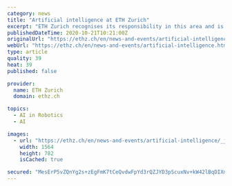 ```yaml
---
category: news
title: "Artificial intelligence at ETH Zurich"
excerpt: "ETH Zurich re­cog­nises its re­spons­ib­il­ity in this area and is striv­ing to pro­mote in­nov­a­tion and trust in this fast-​evolving tech­no­logy. The ap­plic­a­tions and meth­ods of ar­ti­fi­cial in­tel­li­gence (AI) are be­com­ing in­creas­ingly vis­ible and present in the every­day life of sci­ence,"
publishedDateTime: 2020-10-21T10:21:00Z
originalUrl: "https://ethz.ch/en/news-and-events/artificial-intelligence.html"
webUrl: "https://ethz.ch/en/news-and-events/artificial-intelligence.html"
type: article
quality: 39
heat: 39
published: false

provider:
  name: ETH Zurich
  domain: ethz.ch

topics:
  - AI in Robotics
  - AI

images:
  - url: "https://ethz.ch/en/news-and-events/artificial-intelligence/_jcr_content/image.imageformat.lightbox.gif"
    width: 1564
    height: 782
    isCached: true

secured: "MesErP5vZQnYg2s+zEgFmK7tCeQvdwFpYd3rQZJYD3pScuxNv+kW42lBqDIXmgJzfMLhV7riBij2jCrIHjtv+RftyBXadNWDAivVHRGiTaGQ6tvgxAifFv/OqPgFKle0Rw9AcDclJ4TQGICRCQIsJDYFCUgkNAkwjU+QzoYI3hA3pE0Ps9gc3uixo2EMhsNUwMbGZPuTf6fJ9vrS6sGKDOcYQSj4dIIoJ/KX1iGKpTA+DIMgh6psGoFVJynWYqJgrAWg2boiOB8Rndvp0keoUVdFDa14yqKomgDCVq7sEnZlnSA4wPGzPRAYbqjGvc2MUmmrA8kuFyKSbwk9eVO7OrSrIUTia62zdsBzGT2fdYM=;QoG41eQV+UuiaLFDUlOWmw=="
---
```


